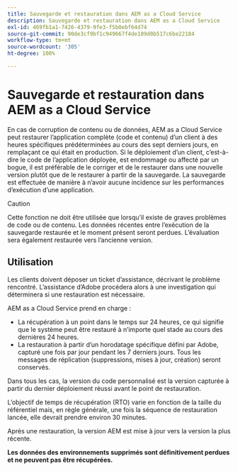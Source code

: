 ```yaml
---
title: Sauvegarde et restauration dans AEM as a Cloud Service
description: Sauvegarde et restauration dans AEM as a Cloud Service
exl-id: 469fb1a1-7426-4379-9fe3-f5b0ebf64d74
source-git-commit: 90de3cf9bf1c949667f4de109d0b517c6be22184
workflow-type: tm+mt
source-wordcount: '305'
ht-degree: 100%

---
```


# Sauvegarde et restauration dans AEM as a Cloud Service

En cas de corruption de contenu ou de données, AEM as a Cloud Service peut restaurer l’application complète (code et contenu) d’un client à des heures spécifiques prédéterminées au cours des sept derniers jours, en remplaçant ce qui était en production.
Si le déploiement d’un client, c’est-à-dire le code de l’application déployée, est endommagé ou affecté par un bogue, il est préférable de le corriger et de le restaurer dans une nouvelle version plutôt que de le restaurer à partir de la sauvegarde. La sauvegarde est effectuée de manière à n’avoir aucune incidence sur les performances d’exécution d’une application.

>[!CAUTION]
>
>Cette fonction ne doit être utilisée que lorsqu’il existe de graves problèmes de code ou de contenu. Les données récentes entre l’exécution de la sauvegarde restaurée et le moment présent seront perdues. L’évaluation sera également restaurée vers l’ancienne version.

## Utilisation

Les clients doivent déposer un ticket d’assistance, décrivant le problème rencontré. L’assistance d’Adobe procédera alors à une investigation qui déterminera si une restauration est nécessaire.

AEM as a Cloud Service prend en charge :

* La récupération à un point dans le temps sur 24 heures, ce qui signifie que le système peut être restauré à n’importe quel stade au cours des dernières 24 heures.
* La restauration à partir d’un horodatage spécifique défini par Adobe, capturé une fois par jour pendant les 7 derniers jours.  Tous les messages de réplication (suppressions, mises à jour, création) seront conservés.

Dans tous les cas, la version du code personnalisé est la version capturée à partir du dernier déploiement réussi avant le point de restauration.

L’objectif de temps de récupération (RTO) varie en fonction de la taille du référentiel mais, en règle générale, une fois la séquence de restauration lancée, elle devrait prendre environ 30 minutes.

Après une restauration, la version AEM est mise à jour vers la version la plus récente.

**Les données des environnements supprimés sont définitivement perdues et ne peuvent pas être récupérées.**
